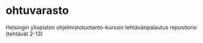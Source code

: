 # ohtuvarasto
Helsingin yliopiston ohjelmistotuotanto-kurssin tehtävänpalautus repositorio (tehtävät 2-13)
